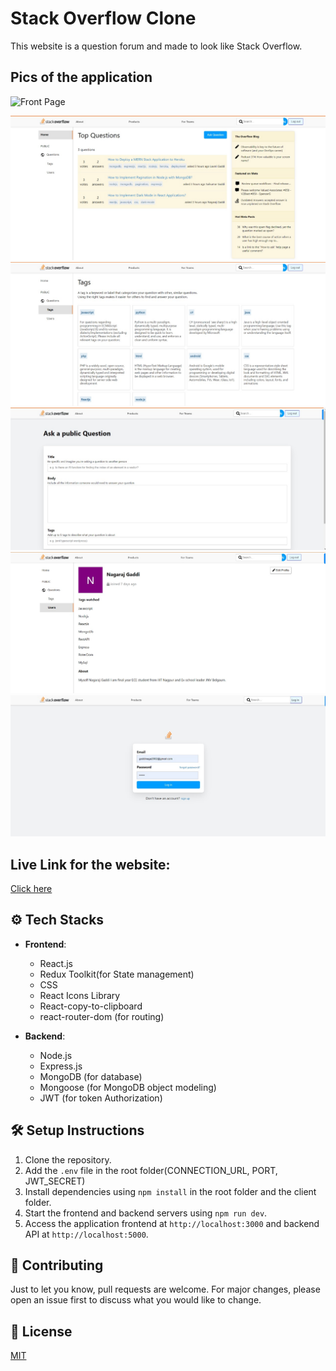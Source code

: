 # Stack Overflow Clone

This website is a question forum and made to look like Stack Overflow.

## Pics of the application

![Front Page](https://drive.google.com/file/d/1pksdJHHEf20cocyzNKWjk9MSVQeCcIut/view?usp=sharing)

<img src="https://github.com/Nagaraj2002/git-dummy/blob/main/WhatsApp%20Image%202024-05-08%20at%2005.22.18_dfd58777.jpg">
<img src="https://github.com/Nagaraj2002/git-dummy/blob/main/WhatsApp%20Image%202024-05-08%20at%2005.22.51_07a6a47d.jpg">
<img src="https://github.com/Nagaraj2002/git-dummy/blob/main/WhatsApp%20Image%202024-05-08%20at%2005.23.42_9259901a.jpg">
<img src="https://github.com/Nagaraj2002/git-dummy/blob/main/WhatsApp%20Image%202024-05-08%20at%2005.24.05_6117ff93.jpg">
<img src="https://github.com/Nagaraj2002/git-dummy/blob/main/WhatsApp%20Image%202024-05-08%20at%2005.24.29_771999f1.jpg">

## Live Link for the website:

[Click here](https://sweet-semolina-72a16f.netlify.app/)

## ⚙️ Tech Stacks

- **Frontend**:
  - React.js
  - Redux Toolkit(for State management)
  - CSS
  - React Icons Library
  - React-copy-to-clipboard
  - react-router-dom (for routing)

- **Backend**:
  - Node.js
  - Express.js
  - MongoDB (for database)
  - Mongoose (for MongoDB object modeling)
  - JWT (for token Authorization)

## 🛠️ Setup Instructions

1. Clone the repository.
2. Add the `.env` file in the root folder(CONNECTION_URL, PORT, JWT_SECRET) 
3. Install dependencies using `npm install` in the root folder and the client folder.
4. Start the frontend and backend servers using `npm run dev`.
5. Access the application frontend at `http://localhost:3000` and backend API at `http://localhost:5000`.

## 🤝 Contributing

Just to let you know, pull requests are welcome. For major changes, please open an issue first to discuss what you would like to change.

## 📄 License

[MIT](https://choosealicense.com/licenses/mit/)
